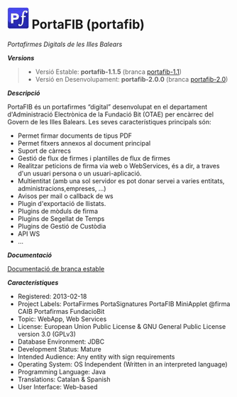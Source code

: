 # ![Logo](https://github.com/GovernIB/maven/raw/binaris/portafib/projectinfo_Attachments/icon.jpg) PortaFIB (portafib)
 *Portafirmes Digitals de les Illes Balears*

***Versions***

> - Versió Estable: __portafib-1.1.5__ (branca [portafib-1.1](../../tree/portafib-1.1))<br/>
> - Versió en Desenvolupament: __portafib-2.0.0__ (branca [portafib-2.0](../../tree/portafib-2.0))


***Descripció***

PortaFIB és un portafirmes “digital” desenvolupat en el departament d'Administració Electrònica de la Fundació Bit (OTAE) per encàrrec del Govern de les Illes Balears.
Les seves característiques principals són:
* Permet firmar documents de tipus PDF
* Permet fitxers annexos al document principal
* Suport de càrrecs
* Gestió de flux de firmes i plantilles de flux de firmes
* Realitzar peticions de firma via web o WebServices, és a dir, a traves d'un usuari persona o un usuari-aplicació.
* Multientitat (amb una sol servidor es pot donar servei a varies entitats, administracions,empreses, ...)
* Avisos per mail o callback de ws
* Plugin d'exportació de llistats.
* Plugins de mòduls de firma
* Plugins de Segellat de Temps
* Plugins de Gestió de Custòdia
* API WS
* ...

***Documentació***

[Documentació de branca estable](../../tree/portafib-1.1/README.md#documentaci%C3%B3)

***Característiques***

* Registered: 2013-02-18 
* Project Labels: PortaFirmes  PortaSignatures  PortaFIB  MiniApplet @firma  CAIB  Portafirmas  FundacioBit  
* Topic: WebApp, Web Services
* License: European Union Public License & GNU General Public License version 3.0 (GPLv3)
* Database Environment:  JDBC
* Development Status: Mature
* Intended Audience:  Any entity with sign requirements
* Operating System:  OS Independent (Written in an interpreted language)
* Programming Language:  Java
* Translations: Catalan & Spanish
* User Interface: Web-based
